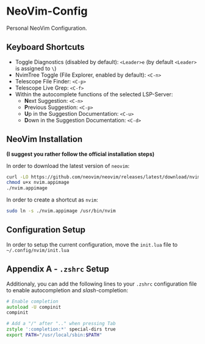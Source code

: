 # NeoVim-Config
Personal NeoVim Configuration.

## Keyboard Shortcuts
* Toggle Diagnostics (disabled by default): `<Leader>e` (by default `<Leader>` is assigned to `\`)
* NvimTree Toggle (File Explorer, enabled by default): `<C-n>`
* Telescope File Finder: `<C-p>`
* Telescope Live Grep: `<C-f>`
* Within the autocomplete functions of the selected LSP-Server:
    - **N**ext Suggestion: `<C-n>`
    - **P**revious Suggestion: `<C-p>`
    - **U**p in the Suggestion Documentation: `<C-u>`
    - **D**own in the Suggestion Documentation: `<C-d>`

## NeoVim Installation

**(I suggest you rather follow the official installation steps)**

In order to download the latest version of `neovim`:
```zsh
curl -LO https://github.com/neovim/neovim/releases/latest/download/nvim.appimage
chmod u+x nvim.appimage
./nvim.appimage
```

In order to create a shortcut as `nvim`:
```zsh
sudo ln -s ./nvim.appimage /usr/bin/nvim
```

## Configuration Setup

In order to setup the current configuration, move the `init.lua` file to `~/.config/nvim/init.lua`

## Appendix A - `.zshrc` Setup

Additionaly, you can add the following lines to your `.zshrc` configuration file to enable autocompletion and *slash*-completion: 
```zsh
# Enable completion
autoload -U compinit
compinit

# Add a "/" after ".." when pressing Tab
zstyle ':completion:*' special-dirs true
export PATH="/usr/local/sbin:$PATH"
```
